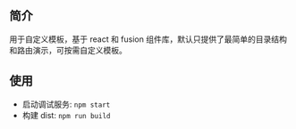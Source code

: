 ## 简介

用于自定义模板，基于 react 和 fusion 组件库，默认只提供了最简单的目录结构和路由演示，可按需自定义模板。

## 使用

- 启动调试服务: `npm start`
- 构建 dist: `npm run build`
